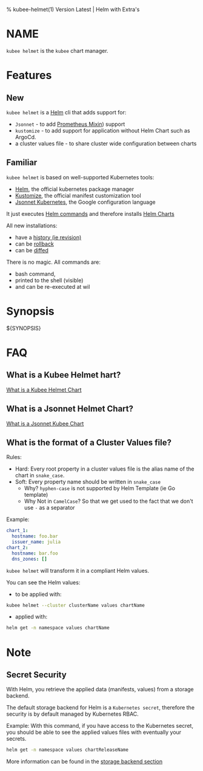 % kubee-helmet(1) Version Latest | Helm with Extra's
# NAME

`kubee helmet` is the `kubee` chart manager.


# Features



## New

`kubee helmet` is a [Helm](https://helm.sh/) cli that adds support for:
* `Jsonnet` - to add [Prometheus Mixin](https://monitoring.mixins.dev/)) support
* `kustomize` - to add support for application without Helm Chart such as ArgoCd.
* a cluster values file - to share cluster wide configuration between charts


## Familiar

`kubee helmet` is based on well-supported Kubernetes tools:
* [Helm](https://helm.sh/), the official kubernetes package manager
* [Kustomize](https://github.com/kubernetes-sigs/kustomize), the official manifest customization tool
* [Jsonnet Kubernetes](https://jsonnet.org/articles/kubernetes.html), the Google configuration language


It just executes [Helm commands](https://helm.sh/docs/helm/helm/) and therefore installs [Helm Charts](https://helm.sh/docs/topics/charts/)

All new installations:
* have a [history (ie revision)](https://helm.sh/docs/helm/helm_history/)
* can be [rollback](https://helm.sh/docs/helm/helm_rollback/)
* can be [diffed](https://github.com/databus23/helm-diff)

There is no magic. All commands are:
* bash command,
* printed to the shell (visible)
* and can be re-executed at wil

# Synopsis

${SYNOPSIS}


# FAQ
## What is a Kubee Helmet hart?

[What is a Kubee Helmet Chart](../site/kubee-helmet-chart.md)

## What is a Jsonnet Helmet Chart?

[What is a Jsonnet Kubee Chart](../site/jsonnet-chart.md)

## What is the format of a Cluster Values file?

Rules:
* Hard: Every root property in a cluster values file is the alias name of the chart in `snake_case`.
* Soft: Every property name should be written in `snake_case` 
  * Why? `hyphen-case` is not supported by Helm Template (ie Go template)
  * Why Not in `CamelCase`? So that we get used to the fact that we don't use `-` as a separator

Example:
```yaml
chart_1:
  hostname: foo.bar
  issuer_name: julia
chart_2:
  hostname: bar.foo
  dns_zones: []
```

`kubee helmet` will transform it in a compliant Helm values.

You can see the Helm values:
* to be applied with:
```bash
kubee helmet --cluster clusterName values chartName
```
* applied with:
```bash
helm get -n namespace values chartName
```

# Note
## Secret Security

With Helm, you retrieve the applied data (manifests, values) from a storage backend.

The default storage backend for Helm is a `Kubernetes secret`, 
therefore the security is by default managed by Kubernetes RBAC.

Example:
With this command, if you have access to the Kubernetes secret, 
you should be able to see the applied values files with eventually your secrets.
```bash
helm get -n namespace values chartReleaseName
```

More information can be found in the [storage backend section](https://helm.sh/docs/topics/advanced/#configmap-storage-backend)



